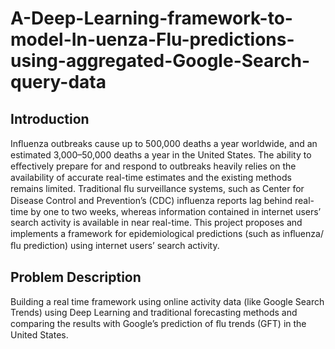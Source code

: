 # A-Deep-Learning-framework-to-model-In-uenza-Flu-predictions-using-aggregated-Google-Search-query-data

## Introduction
Inﬂuenza outbreaks cause up to 500,000 deaths a year worldwide, and an estimated 3,000–50,000 deaths a year in the United States. The ability to eﬀectively prepare for and respond to outbreaks heavily relies on the availability of accurate real-time estimates and the existing methods remains limited. Traditional ﬂu surveillance systems, such as Center for Disease Control and Prevention’s (CDC) inﬂuenza reports lag behind real-time by one to two weeks, whereas information contained in internet users’ search activity is available in near real-time. This project proposes and implements a framework for epidemiological predictions (such as inﬂuenza/ﬂu prediction) using internet users’ search activity.
## Problem Description
Building a real time framework using online activity data (like Google Search Trends) using Deep Learning and traditional forecasting methods and comparing the results with Google’s prediction of ﬂu trends (GFT) in the United States.



